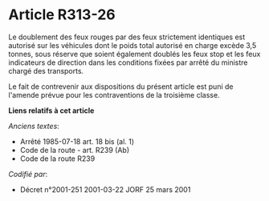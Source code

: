 # Article R313-26

Le doublement des feux rouges par des feux strictement identiques est autorisé sur les véhicules dont le poids total autorisé
en charge excède 3,5 tonnes, sous réserve que soient également doublés les feux stop et les feux indicateurs de direction
dans les conditions fixées par arrêté du ministre chargé des transports.

Le fait de contrevenir aux dispositions du présent article est puni de l'amende prévue pour les contraventions de la
troisième classe.

**Liens relatifs à cet article**

_Anciens textes_:

  - Arrêté 1985-07-18 art. 18 bis (al. 1)
  - Code de la route - art. R239 (Ab)
  - Code de la route R239

_Codifié par_:

  - Décret n°2001-251 2001-03-22 JORF 25 mars 2001
